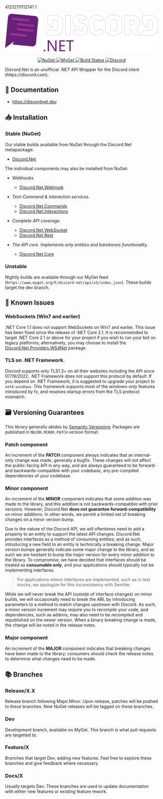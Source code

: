 41212111112141
1
<p align="center">
  <a href="https://discordnet.dev/" title="Click to visit the documentation!">
    <img src="https://raw.githubusercontent.com/discord-net/Discord.Net/dev/docs/marketing/logo/SVG/Combinationmark%20White%20Border.svg" alt="Logo">
  </a>
    <br />
    <br />
  <a href="https://www.nuget.org/packages/Discord.Net/">
    <img src="https://img.shields.io/nuget/vpre/Discord.Net.svg?maxAge=2592000?style=plastic" alt="NuGet">
  </a>
  <a href="https://www.myget.org/feed/Packages/discord-net">
    <img src="https://img.shields.io/myget/discord-net/vpre/Discord.Net.svg" alt="MyGet">
  </a>
  <a href="https://dev.azure.com/discord-net/Discord.Net/_build/latest?definitionId=1&branchName=dev">
    <img src="https://dev.azure.com/discord-net/Discord.Net/_apis/build/status/discord-net.Discord.Net?branchName=dev" alt="Build Status">
  </a>
  <a href="https://discord.gg/dnet">
    <img src="https://discord.com/api/guilds/848176216011046962/widget.png" alt="Discord">
  </a>
</p>
Discord.Net is an unofficial .NET API Wrapper for the Discord client (https://discord.com).

## 📄 Documentation

- https://discordnet.dev

## 📥 Installation

### Stable (NuGet)

Our stable builds available from NuGet through the Discord.Net metapackage:

- [Discord.Net](https://www.nuget.org/packages/Discord.Net/)

The individual components may also be installed from NuGet:

- _Webhooks_
  - [Discord.Net.Webhook](https://www.nuget.org/packages/Discord.Net.Webhook/)

- _Text-Command & Interaction services._
  - [Discord.Net.Commands](https://www.nuget.org/packages/Discord.Net.Commands/)
  - [Discord.Net.Interactions](https://www.nuget.org/packages/Discord.Net.Interactions/)

- _Complete API coverage._
  - [Discord.Net.WebSocket](https://www.nuget.org/packages/Discord.Net.WebSocket/)
  - [Discord.Net.Rest](https://www.nuget.org/packages/Discord.Net.Rest/)

- _The API core. Implements only entities and barebones functionality._
  - [Discord.Net.Core](https://www.nuget.org/packages/Discord.Net.Core/)

### Unstable

Nightly builds are available through our MyGet feed (`https://www.myget.org/F/discord-net/api/v3/index.json`).
These builds target the dev branch.

## 🛑 Known Issues

### WebSockets (Win7 and earlier)

.NET Core 1.1 does not support WebSockets on Win7 and earlier.
This issue has been fixed since the release of .NET Core 2.1.
It is recommended to target .NET Core 2.1 or above for your project if you wish to run your bot on legacy platforms;
alternatively, you may choose to install the
[Discord.Net.Providers.WS4Net](https://www.nuget.org/packages/Discord.Net.Providers.WS4Net/) package.

### TLS on .NET Framework.

Discord supports only TLS1.2+ on all their websites including the API since 07/19/2022.
.NET Framework does not support this protocol by default.
If you depend on .NET Framework, it is suggested to upgrade your project to `net6-windows`.
This framework supports most of the windows-only features introduced by fx, and resolves startup errors from the TLS protocol mismatch.

## 🗃️ Versioning Guarantees

This library generally abides by [Semantic Versioning](https://semver.org). Packages are published in `MAJOR.MINOR.PATCH` version format.

### Patch component

An increment of the **PATCH** component always indicates that an internal-only change was made, generally a bugfix. These changes will not affect the public-facing API in any way, and are always guaranteed to be forward- and backwards-compatible with your codebase, any pre-compiled dependencies of your codebase.

### Minor component

An increment of the **MINOR** component indicates that some addition was made to the library,
and this addition is not backwards-compatible with prior versions.
However, Discord.Net **does not guarantee forward-compatibility** on minor additions.
In other words, we permit a limited set of breaking changes on a minor version bump.

Due to the nature of the Discord API, we will oftentimes need to add a property to an entity to support the latest API changes.
Discord.Net provides interfaces as a method of consuming entities; and as such, introducing a new field to an entity is technically a breaking change.
Major version bumps generally indicate some major change to the library,
and as such we are hesitant to bump the major version for every minor addition to the library.
To compromise, we have decided that interfaces should be treated as **consumable only**,
and your applications should typically not be implementing interfaces.

> For applications where interfaces are implemented, such as in test mocks, we apologize for this inconsistency with SemVer.

While we will never break the API (outside of interface changes) on minor builds,
we will occasionally need to break the ABI, by introducing parameters to a method to match changes upstream with Discord.
As such, a minor version increment may require you to recompile your code, and dependencies,
such as addons, may also need to be recompiled and republished on the newer version.
When a binary breaking change is made, the change will be noted in the release notes.

### Major component

An increment of the **MAJOR** component indicates that breaking changes have been made to the library;
consumers should check the release notes to determine what changes need to be made.

## 📚 Branches

### Release/X.X

Release branch following Major.Minor. Upon release, patches will be pushed to these branches.
New NuGet releases will be tagged on these branches.

### Dev

Development branch, available on MyGet. This branch is what pull requests are targetted to.

### Feature/X

Branches that target Dev, adding new features. Feel free to explore these branches and give feedback where necessary.

### Docs/X

Usually targets Dev. These branches are used to update documentation with either new features or existing feature rework.
